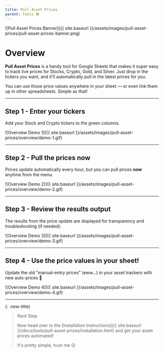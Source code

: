 ```yaml
---
title: Pull Asset Prices
parent: Tools 🛠️
---
```


![Pull Asset Prices Banner]({{ site.baseurl }}/assets/images/pull-asset-prices/pull-asset-prices-banner.png)

# Overview

**Pull Asset Prices** is a handy tool for Google Sheets that makes it super easy to track live prices for Stocks, Crypto, Gold, and Silver. Just drop in the tickers you want, and it’ll automatically pull in the latest prices for you.

You can use those price values anywhere in your sheet — or even link them up in other spreadsheets. Simple as that! 

---

## Step 1 - Enter your tickers

Add your Stock and Crypto tickers to the green columns.

![Overview Demo 1]({{ site.baseurl }}/assets/images/pull-asset-prices/overview/demo-1.gif)

---

## Step 2 - Pull the prices now

Prices update automatically every hour, but you can pull prices **now** anytime from the menu.

![Overview Demo 2]({{ site.baseurl }}/assets/images/pull-asset-prices/overview/demo-2.gif)

---

## Step 3 - Review the results output

The results from the price update are displayed for transparency and troubleshooting (if needed).

![Overview Demo 3]({{ site.baseurl }}/assets/images/pull-asset-prices/overview/demo-3.gif)

---

## Step 4 - Use the price values in your sheet!

Update the old "manual-entry prices" (eww...) in your asset trackers with new auto-prices 🤩

![Overview Demo 4]({{ site.baseurl }}/assets/images/pull-asset-prices/overview/demo-4.gif)

---

{: .new-title}
> Next Step
>
> Now head over to the [Installation Instructions]({{ site.baseurl }}/docs/tools/pull-asset-prices/installation.html) and get your asset prices automated! 
> 
> It's pretty simple, trust me 😉